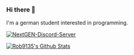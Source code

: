 ### Hi there 👋

I'm a german student interested in programming.

[![NextGEN-Discord-Server](https://img.shields.io/discord/879482948099919903.svg?label=Discord&logo=Discord&color=7289da&style=for-the-badge)](https://discord.gg/9ZrXZp7nVj)

[![Rob9135's Github Stats](https://github-readme-stats.vercel.app/api?username=rob9315)](https://github.com/anuraghazra/github-readme-stats)
